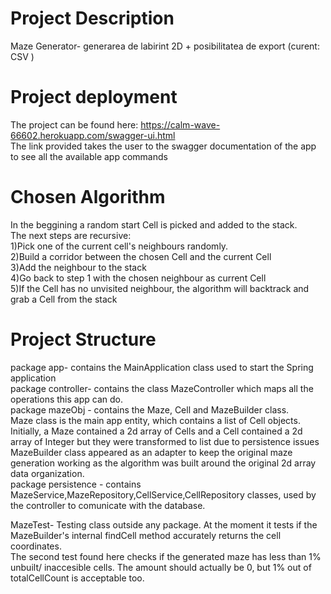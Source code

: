 # Project Description
Maze Generator- generarea de labirint 2D + posibilitatea de export (curent: CSV )  

# Project deployment

The project can be found here: https://calm-wave-66602.herokuapp.com/swagger-ui.html  
The link provided takes the user to the swagger documentation of the app to see all the available app commands


# Chosen Algorithm

In the beggining a random start Cell is picked and added to the stack.  
The next steps are recursive:    
1)Pick one of the current cell's neighbours randomly.   
2)Build a corridor between the chosen Cell and the current Cell  
3)Add the neighbour to the stack  
4)Go back to step 1 with the chosen neighbour as current Cell  
5)If the Cell has no unvisited neighbour, the algorithm will backtrack and grab a Cell from the stack  

# Project Structure

package app- contains the MainApplication class used to start the Spring application  
package controller- contains the class MazeController which maps all the operations this app can do.  
package mazeObj - contains the Maze, Cell and MazeBuilder class.  
Maze class is the main app entity, which contains a list of Cell objects.  
Initially, a Maze contained a 2d array of Cells and a Cell contained a 2d array of Integer but they were transformed to list due to persistence issues  
MazeBuilder class appeared as an adapter to keep the original maze generation working as the algorithm was built around the original 2d array data organization.  
package persistence - contains MazeService,MazeRepository,CellService,CellRepository classes, used by the controller to comunicate with the database.  

MazeTest- Testing class outside any package. At the moment it tests if the MazeBuilder's internal findCell method accurately returns the cell coordinates.  
The second test found here checks if the generated maze has less than 1% unbuilt/ inaccesible cells. The amount should actually be 0, but 1% out of totalCellCount is acceptable too.  
